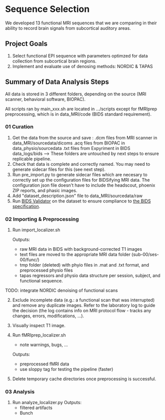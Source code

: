 # Sequence Selection
We developed 13 functional MRI sequences that we are comparing in their ability to record brain signals from subcortical auditory areas.

## Project Goals
1. Select functional EPI sequence with parameters optimzed for data collection from subcortical brain regions.
2. Implement and evaluate use of denosing methods: NORDIC & TAPAS

## Summary of Data Analysis Steps 

All data is stored in 3 different folders, depending on the source (MRI scanner, behavioral software, BIOPAC).

All scripts ran by main_xxx.sh are located in .../scripts except for fMRIprep preprocessing, which is in data_MRI/code (BIDS standard requirement).

### 01 Curation

1. Get the data from the source and save :
	.dcm files from MRI scanner in data_MRI/sourcedata/dicoms
	.acq files from BIOPAC in data_physio/sourcedata
	.txt files from Expyriment in BIDS data_logs/bids
	--> These folders are untouched by next steps to ensure replicable pipeline.
2. Check that data is complete and correctly named. You may need to generate sidecar files for this (see next step).
3. Run pre_import.py to generate sidecar files which are necesary to correctly set up the configuration files for BIDSifying MRI data. The configuration json file doesn't have to include the headscout, phoenix ZIP reports, and phasic images.
4. Add "dataset_description.json" file to data_MRI/sourcedata/raw
5. Run [BIDS Validator](http://bids.neuroimaging.io/tools/validator.html) on the dataset to ensure compliance to [the BIDS specification](https://bids-specification.readthedocs.io/en/stable/).

### 02 Importing & Preprocessing

1. Run import_localizer.sh 
   
   Outputs:
   - raw MRI data in BIDS with background-corrected T1 images
   - text files are moved to the appropriate MRI data folder (sub-00/ses-00/func/)
   - tmp folder (deleted) with phyio files in .mat and .txt format, and preprocessed physio files
   - tapas regressors and physio data structure per session, subject, and functional sequence.

TODO: integrate NORDIC denoising of functional scans

2. Exclude incomplete data (e.g.: a functional scan that was interrupted) and remove any duplicate images. Refer to the laboratory log to guide the decision (the log contains info on MRI protocol flow - tracks any changes, errors, modifications, ...).
3. Visually inspect T1 image.

4. Run fMRIprep_localizer.sh
   - note warnings, bugs, ...

   Outputs:
   - preprocessed fMRI data
   - use sloppy tag for testing the pipeline (faster)

 5. Delete temporary cache directories once preprocessing is successful.

### 03 Analysis

1. Run analyze_localizer.py
	Outputs:
	- filtered artifacts
	- Bunch
